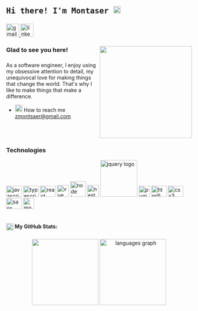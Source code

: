 <h2 align="left"><samp>Hi there! I'm Montaser <img src="https://camo.githubusercontent.com/e8e7b06ecf583bc040eb60e44eb5b8e0ecc5421320a92929ce21522dbc34c891/68747470733a2f2f6d656469612e67697068792e636f6d2f6d656469612f6876524a434c467a6361737252346961377a2f67697068792e676966" data-canonical-src="https://media.giphy.com/media/hvRJCLFzcasrR4ia7z/giphy.gif" style="width: 20px; display: inline-block;" data-target="animated-image.originalImage"></samp></h2>

###

<div align="left">
  <a href="mailto:zmontsaer@gmail.com">
  <img src="https://img.shields.io/static/v1?message=Gmail&logo=gmail&label=&color=D14836&logoColor=white&labelColor=&style=for-the-badge" height="35" alt="gmail logo"  />
  </a>
  <img src="https://img.shields.io/static/v1?message=LinkedIn&logo=linkedin&label=&color=0077B5&logoColor=white&labelColor=&style=for-the-badge" height="35" alt="linkedin logo"  />
</div>

###

<img align="right" height="250" src="https://github.com/Gapur/Gapur/raw/main/assets/coding.gif"  />

###

###
<h3 align="left">Glad to see you here!</h3>

###
<p>As a software engineer, I enjoy using my obsessive attention to detail, my unequivocal love for making things that change the world. That's why I like to make things that make a difference.</p>



<ul dir="auto">
  <li><img src="https://github.com/Gapur/Gapur/raw/main/assets/letterbox.gif?raw=true" width="20" height="20"> How to reach me <a href="mailto:zmontsaer@gmail.com">zmontsaer@gmail.com</a></li>
</ul>


<br clear="both">

<h3 align="left">Technologies</h3>

<div >
  <img src="https://cdn.jsdelivr.net/gh/devicons/devicon/icons/javascript/javascript-original.svg" height="30" width="42" alt="javascript logo"  />
  <img src="https://cdn.jsdelivr.net/gh/devicons/devicon/icons/typescript/typescript-plain.svg" height="30" width="42" alt="typescript logo"  />
    <img src="https://cdn.jsdelivr.net/gh/devicons/devicon/icons/react/react-original.svg" height="30" width="42" alt="react logo"  />
    <img src="https://avatars.githubusercontent.com/u/6128107?s=200&v=4" height="32" width="auto" alt="vue logo"  />
  <img src="https://upload.wikimedia.org/wikipedia/commons/thumb/d/d9/Node.js_logo.svg/1200px-Node.js_logo.svg.png"  width="42" alt="node logo" />
  <img src="https://docs.nestjs.com/assets/logo-small.svg"  width="32" alt="nest logo" />
    <img src="https://upload.wikimedia.org/wikipedia/commons/thumb/f/fd/JQuery-Logo.svg/2560px-JQuery-Logo.svg.png" width="100" alt="jquery logo"  />
  <img src="https://cdn.dribbble.com/users/1057/screenshots/5978248/media/42dfef899b367d4b66eff3e9d2c6460e.jpg?compress=1&resize=400x300&vertical=top" height="30" width="auto" alt="pugjs logo"  />

  <img src="https://cdn.jsdelivr.net/gh/devicons/devicon/icons/html5/html5-original.svg" height="30" width="42" alt="html5 logo"  />
  <img src="https://cdn.jsdelivr.net/gh/devicons/devicon/icons/css3/css3-original.svg" height="30" width="42" alt="css3 logo"  />
    <img src="https://sass-lang.com/assets/img/logos/logo-b6e1ef6e.svg" height="30" width="42" alt="sass logo"  />
    <img src="https://webimages.mongodb.com/_com_assets/cms/kuyjf3vea2hg34taa-horizontal_default_slate_blue.svg?auto=format%252Ccompress" height="30" width="auto" alt="mongo logo"  />
 
</div>


<br clear="both">

<h4 align="left"><img align="center" width="20" height="20" src="https://github.githubassets.com/images/icons/emoji/unicode/1f4c8.png"  /> My GitHub Stats:</h4>

###
<div align="center">
<img height="180em" src="https://github-readme-stats.vercel.app/api?username=montserZalloum&show_icons=true&hide_border=true&&count_private=true&include_all_commits=true" />

  
  <img height="180em" src="https://github-readme-stats.vercel.app/api/top-langs?locale=en&hide_title=false&layout=compact&card_width=320&langs_count=10&hide_border=true&username=montserZalloum" height="150" alt="languages graph"  />
</div>


<br clear="both">


